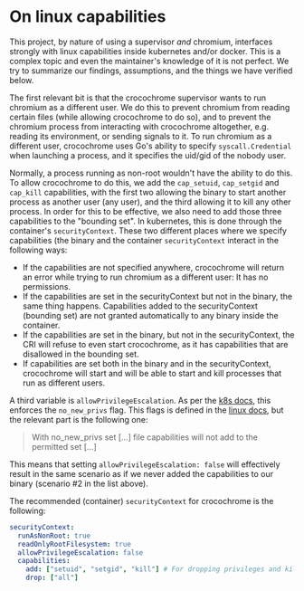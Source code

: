 # On linux capabilities

This project, by nature of using a supervisor _and_ chromium, interfaces strongly with linux capabilities inside kubernetes and/or docker. This is a complex topic and even the maintainer's knowledge of it is not perfect. We try to summarize our findings, assumptions, and the things we have verified below.

The first relevant bit is that the crocochrome supervisor wants to run chromium as a different user. We do this to prevent chromium from reading certain files (while allowing crocochrome to do so), and to prevent the chromium process from interacting with crocochrome altogether, e.g. reading its environment, or sending signals to it. To run chromium as a different user, crocochrome uses Go's ability to specify `syscall.Credential` when launching a process, and it specifies the uid/gid of the nobody user.

Normally, a process running as non-root wouldn't have the ability to do this. To allow crocochrome to do this, we add the `cap_setuid`, `cap_setgid` and `cap_kill` capabilities, with the first two allowing the binary to start another process as another user (any user), and the third allowing it to kill any other process. In order for this to be effective, we also need to add those three capabilities to the "bounding set". In kubernetes, this is done through the container's `securityContext`. These two different places where we specify capabilities (the binary and the container `securityContext` interact in the following ways:
- If the capabilities are not specified anywhere, crocochrome will return an error while trying to run chromium as a different user: It has no permissions.
- If the capabilities are set in the securityContext but not in the binary, the same thing happens. Capabilities added to the securityContext (bounding set) are not granted automatically to any binary inside the container.
- If the capabilities are set in the binary, but not in the securityContext, the CRI will refuse to even start crocochrome, as it has capabilities that are disallowed in the bounding set.
- If capabilities are set both in the binary and in the securityContext, crocochrome will start and will be able to start and kill processes that run as different users.

A third variable is `allowPrivilegeEscalation`. As per the [k8s docs](https://kubernetes.io/docs/tasks/configure-pod-container/security-context/), this enforces the `no_new_privs` flag. This flags is defined in the [linux docs](https://www.kernel.org/doc/Documentation/prctl/no_new_privs.txt), but the relevant part is the following one:
> With no_new_privs set [...] file capabilities will not add to the permitted set [...]

This means that setting `allowPrivilegeEscalation: false` will effectively result in the same scenario as if we never added the capabilities to our binary (scenario #2 in the list above).

The recommended (container) `securityContext` for crocochrome is the following:
```yaml
securityContext:
  runAsNonRoot: true
  readOnlyRootFilesystem: true
  allowPrivilegeEscalation: false
  capabilities:
    add: ["setuid", "setgid", "kill"] # For dropping privileges and killing children.
    drop: ["all"]
```
